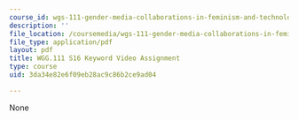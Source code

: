 ```yaml
---
course_id: wgs-111-gender-media-collaborations-in-feminism-and-technology-spring-2016
description: ''
file_location: /coursemedia/wgs-111-gender-media-collaborations-in-feminism-and-technology-spring-2016/3da34e82e6f09eb28ac9c86b2ce9ad04_MITWGS_111S16_KeywordVdo.pdf
file_type: application/pdf
layout: pdf
title: WGG.111 S16 Keyword Video Assignment
type: course
uid: 3da34e82e6f09eb28ac9c86b2ce9ad04

---
```

None